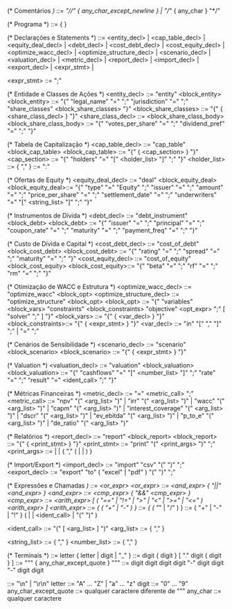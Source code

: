 (* Comentários *)
<comment>          ::= "//" { any_char_except_newline } <newline>
                    | "/*" { any_char } "*/"

(* Programa *)
<program>          ::= { <statement> }

(* Declarações e Statements *)
<statement>        ::= <entity_decl>
                    | <cap_table_decl>
                    | <equity_deal_decl>
                    | <debt_decl>
                    | <cost_debt_decl>
                    | <cost_equity_decl>
                    | <optimize_wacc_decl>
                    | <optimize_structure_decl>
                    | <scenario_decl>
                    | <valuation_decl>
                    | <metric_decl>
                    | <report_decl>
                    | <import_decl>
                    | <export_decl>
                    | <expr_stmt>
                    | <comment>

<expr_stmt>       ::= <expression> ";" <newline>

(* Entidade e Classes de Ações *)
<entity_decl>      ::= "entity" <ident> <block_entity>
<block_entity>     ::= "{" <newline>
                         "legal_name" "=" <string> ";" <newline>
                         "jurisdiction" "=" <ident> ";" <newline>
                         "share_classes" <block_share_classes>
                       "}"
<block_share_classes> ::= "{" <newline> { <share_class_decl> } "}"
<share_class_decl> ::= <ident> <block_share_class_body>
<block_share_class_body> ::= "{" <newline>
                              "votes_per_share" "=" <number> ";" <newline>
                              "dividend_pref" "=" <number> ";" <newline>
                            "}"

(* Tabela de Capitalização *)
<cap_table_decl>   ::= "cap_table" <ident> <block_cap_table>
<block_cap_table>  ::= "{" <newline> { <cap_section> } "}"
<cap_section>      ::= <ident> "{" <newline>
                         "holders" "=" "[" <holder_list> "]" ";" <newline>
                       "}"
<holder_list>      ::= <holder> { "," <holder> }
<holder>           ::= <string> ":" <number>

(* Ofertas de Equity *)
<equity_deal_decl> ::= "deal" <ident> <block_equity_deal>
<block_equity_deal>::= "{" <newline>
                         "type" "=" "Equity" ";" <newline>
                         "issuer" "=" <ident> ";" <newline>
                         "amount" "=" <number> ";" <newline>
                         "price_per_share" "=" <number> ";" <newline>
                         "settlement_date" "=" <date> ";" <newline>
                         "underwriters" "=" "[" <string_list> "]" ";" <newline>
                       "}"

(* Instrumentos de Dívida *)
<debt_decl>        ::= "debt_instrument" <ident> <block_debt>
<block_debt>       ::= "{" <newline>
                         "issuer" "=" <ident> ";" <newline>
                         "principal" "=" <number> ";" <newline>
                         "coupon_rate" "=" <number> ";" <newline>
                         "maturity" "=" <date> ";" <newline>
                         "payment_freq" "=" <ident> ";" <newline>
                       "}"

(* Custo de Dívida e Capital *)
<cost_debt_decl>   ::= "cost_of_debt" <ident> <block_cost_debt>
<block_cost_debt>  ::= "{" <newline>
                         "rating" "=" <string> ";" <newline>
                         "spread" "=" <number> ";" <newline>
                         "maturity" "=" <date> ";" <newline>
                       "}"
<cost_equity_decl> ::= "cost_of_equity" <ident> <block_cost_equity>
<block_cost_equity>::= "{" <newline>
                         "beta" "=" <number> ";" <newline>
                         "rf" "=" <number> ";" <newline>
                         "rm" "=" <number> ";" <newline>
                       "}"

(* Otimização de WACC e Estrutura *)
<optimize_wacc_decl>      ::= "optimize_wacc" <ident> <block_opt>
<optimize_structure_decl> ::= "optimize_structure" <ident> <block_opt>
<block_opt>        ::= "{" <newline>
                         "variables" <block_vars>
                         "constraints" <block_constraints>
                         "objective" <opt_expr> ";" <newline>
                         [ "solver" <ident> ";" <newline> ]
                       "}"
<block_vars>       ::= "{" <newline> { <var_decl> } "}"
<block_constraints>::= "{" <newline> { <expr_stmt> } "}"
<var_decl>         ::= <ident> "in" "[" <number> "," <number> "]" ";" <newline>
                    | <ident> "=" <expression> ";" <newline>

(* Cenários de Sensibilidade *)
<scenario_decl>    ::= "scenario" <ident> <block_scenario>
<block_scenario>   ::= "{" <newline> { <expr_stmt> } "}"

(* Valuation *)
<valuation_decl>   ::= "valuation" <ident> <block_valuation>
<block_valuation>  ::= "{" <newline>
                         "cashflows" "=" "[" <number_list> "]" ";" <newline>
                         "rate" "=" <expression> ";" <newline>
                         "result" "=" <ident_call> ";" <newline>
                       "}"

(* Métricas Financeiras *)
<metric_decl>      ::= <ident> "=" <metric_call> ";" <newline>
<metric_call>      ::= "npv" "(" <arg_list> ")"
                    | "irr" "(" <arg_list> ")"
                    | "wacc" "(" <arg_list> ")"
                    | "capm" "(" <arg_list> ")"
                    | "interest_coverage" "(" <arg_list> ")"
                    | "dscr" "(" <arg_list> ")"
                    | "ev_ebitda" "(" <arg_list> ")"
                    | "p_to_e" "(" <arg_list> ")"
                    | "de_ratio" "(" <arg_list> ")"

(* Relatórios *)
<report_decl>      ::= "report" <ident> <block_report>
<block_report>     ::= "{" <newline> { <print_stmt> } "}"
<print_stmt>       ::= "print" "(" <print_args> ")" ";" <newline>
<print_args>       ::= <string> | <ident> | <expression>
                    { "," ( <string> | <ident> | <expression> ) }

(* Import/Export *)
<import_decl>      ::= "import" "csv" "(" <string> ")" ";" <newline>
<export_decl>      ::= "export" <ident> "to" ( "excel" | "pdf" )
                       "(" <string> ")" ";" <newline>

(* Expressões e Chamadas *)
<expression>       ::= <or_expr>
<or_expr>          ::= <and_expr> { "||" <and_expr> }
<and_expr>         ::= <cmp_expr> { "&&" <cmp_expr> }
<cmp_expr>         ::= <arith_expr> [ ( "==" | "!=" | ">" | "<" | ">=" | "<=" ) <arith_expr> ]
<arith_expr>       ::= <term> { ( "+" | "-" ) <term> }
<term>             ::= <factor> { ( "*" | "/" ) <factor> }
<factor>           ::= { "+" | "-" | "!" } ( <number> | <ident> | <ident_call> | "(" <expression> ")" )

<ident_call>       ::= <ident> "(" [ <arg_list> ] ")"
<arg_list>         ::= <expression> { "," <expression> }

<string_list>      ::= <string> { "," <string> }
<number_list>      ::= <number> { "," <number> }

(* Terminais *)
<ident>            ::= letter { letter | digit | "_" }
<number>           ::= digit { digit } [ "." digit { digit } ]
<string>           ::= "\"" { any_char_except_quote } "\""
<date>             ::= digit digit digit digit "-" digit digit "-" digit digit

<newline>          ::= "\n" | "\r\n"
letter             ::= "A" … "Z" | "a" … "z"
digit              ::= "0" … "9"
any_char_except_quote ::= qualquer caractere diferente de "\""
any_char           ::= qualquer caractere
